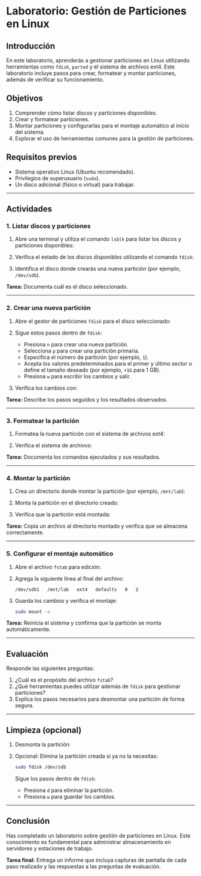 # Laboratorio: Gestión de Particiones en Linux

## Introducción
En este laboratorio, aprenderás a gestionar particiones en Linux utilizando herramientas como `fdisk`, `parted` y el sistema de archivos ext4. Este laboratorio incluye pasos para crear, formatear y montar particiones, además de verificar su funcionamiento.

## Objetivos
1. Comprender cómo listar discos y particiones disponibles.
2. Crear y formatear particiones.
3. Montar particiones y configurarlas para el montaje automático al inicio del sistema.
4. Explorar el uso de herramientas comunes para la gestión de particiones.

## Requisitos previos
- Sistema operativo Linux (Ubuntu recomendado).
- Privilegios de superusuario (`sudo`).
- Un disco adicional (físico o virtual) para trabajar.

---

## Actividades

### 1. Listar discos y particiones
1. Abre una terminal y utiliza el comando `lsblk` para listar los discos y particiones disponibles:

2. Verifica el estado de los discos disponibles utilizando el comando `fdisk`:

3. Identifica el disco donde crearás una nueva partición (por ejemplo, `/dev/sdb`).

**Tarea:** Documenta cuál es el disco seleccionado.

---

### 2. Crear una nueva partición
1. Abre el gestor de particiones `fdisk` para el disco seleccionado:

2. Sigue estos pasos dentro de `fdisk`:
   - Presiona `n` para crear una nueva partición.
   - Selecciona `p` para crear una partición primaria.
   - Especifica el número de partición (por ejemplo, `1`).
   - Acepta los valores predeterminados para el primer y último sector o define el tamaño deseado (por ejemplo, `+1G` para 1 GB).
   - Presiona `w` para escribir los cambios y salir.

3. Verifica los cambios con:


**Tarea:** Describe los pasos seguidos y los resultados observados.

---

### 3. Formatear la partición
1. Formatea la nueva partición con el sistema de archivos ext4:

2. Verifica el sistema de archivos:


**Tarea:** Documenta los comandos ejecutados y sus resultados.

---

### 4. Montar la partición
1. Crea un directorio donde montar la partición (por ejemplo, `/mnt/lab`):

2. Monta la partición en el directorio creado:

3. Verifica que la partición está montada:


**Tarea:** Copia un archivo al directorio montado y verifica que se almacena correctamente.

---

### 5. Configurar el montaje automático
1. Abre el archivo `fstab` para edición:

2. Agrega la siguiente línea al final del archivo:
   ```
   /dev/sdb1   /mnt/lab   ext4   defaults   0   2
   ```
3. Guarda los cambios y verifica el montaje:
   ```bash
   sudo mount -a
   ```

**Tarea:** Reinicia el sistema y confirma que la partición se monta automáticamente.

---

## Evaluación
Responde las siguientes preguntas:
1. ¿Cuál es el propósito del archivo `fstab`?
2. ¿Qué herramientas puedes utilizar además de `fdisk` para gestionar particiones?
3. Explica los pasos necesarios para desmontar una partición de forma segura.

---

## Limpieza (opcional)
1. Desmonta la partición:

2. Opcional: Elimina la partición creada si ya no la necesitas:
   ```bash
   sudo fdisk /dev/sdb
   ```
   Sigue los pasos dentro de `fdisk`:
   - Presiona `d` para eliminar la partición.
   - Presiona `w` para guardar los cambios.

---

## Conclusión
Has completado un laboratorio sobre gestión de particiones en Linux. Este conocimiento es fundamental para administrar almacenamiento en servidores y estaciones de trabajo.

**Tarea final:** Entrega un informe que incluya capturas de pantalla de cada paso realizado y las respuestas a las preguntas de evaluación.
